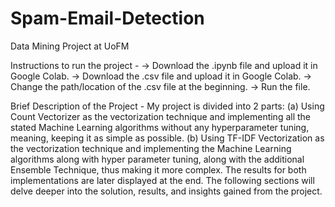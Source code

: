 # Spam-Email-Detection
Data Mining Project at UoFM

Instructions to run the project -
-> Download the .ipynb file and upload it in Google Colab.
-> Download the .csv file and upload it in Google Colab.
-> Change the path/location of the .csv file at the beginning.
-> Run the file.

Brief Description of the Project -
My project is divided into 2 parts: (a) Using Count Vectorizer as the vectorization technique and implementing all the stated Machine Learning algorithms without any hyperparameter tuning, meaning, keeping it as simple as possible. (b) Using TF-IDF Vectorization as the vectorization technique and implementing the Machine Learning algorithms along with hyper parameter tuning, along with the additional Ensemble Technique, thus making it more complex. The results for both implementations are later displayed at the end. The following sections will delve deeper into the solution, results, and insights gained from the project.
